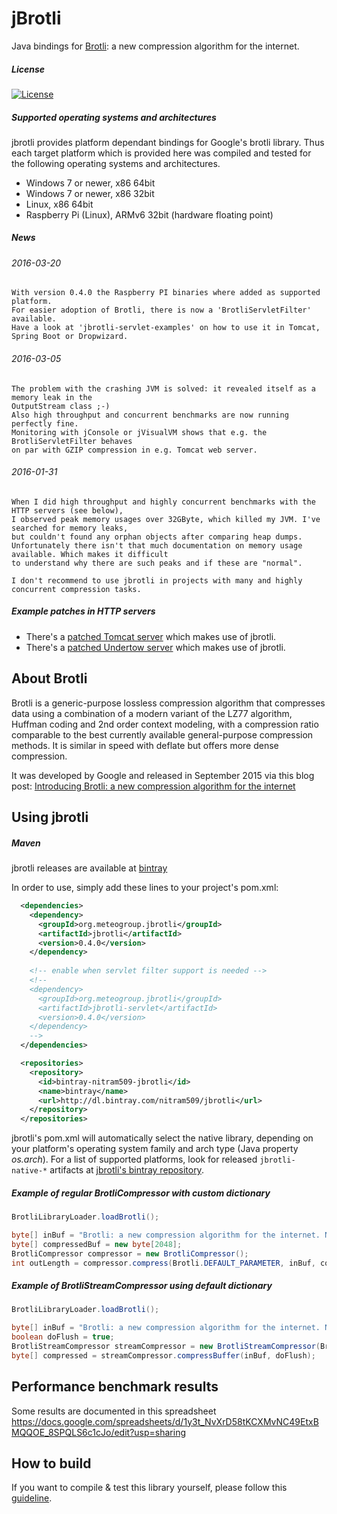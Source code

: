 
jBrotli
=========================================

Java bindings for [Brotli](https://github.com/google/brotli.git): a new compression algorithm for the internet.

##### License

[![License](https://img.shields.io/:license-Apache%202.0-blue.svg)](http://www.apache.org/licenses/LICENSE-2.0)

##### Supported operating systems and architectures

jbrotli provides platform dependant bindings for Google's brotli library.
Thus each target platform which is provided here was compiled and tested
for the following operating systems and architectures.

* Windows 7 or newer, x86 64bit
* Windows 7 or newer, x86 32bit
* Linux, x86 64bit
* Raspberry Pi (Linux), ARMv6 32bit (hardware floating point)


##### News

###### 2016-03-20

    With version 0.4.0 the Raspberry PI binaries where added as supported platform.
    For easier adoption of Brotli, there is now a 'BrotliServletFilter' available.
    Have a look at 'jbrotli-servlet-examples' on how to use it in Tomcat, Spring Boot or Dropwizard.


###### 2016-03-05

    The problem with the crashing JVM is solved: it revealed itself as a memory leak in the 
    OutputStream class ;-)
    Also high throughput and concurrent benchmarks are now running perfectly fine.
    Monitoring with jConsole or jVisualVM shows that e.g. the BrotliServletFilter behaves
    on par with GZIP compression in e.g. Tomcat web server.


###### 2016-01-31

    When I did high throughput and highly concurrent benchmarks with the HTTP servers (see below),
    I observed peak memory usages over 32GByte, which killed my JVM. I've searched for memory leaks,
    but couldn't found any orphan objects after comparing heap dumps.
    Unfortunately there isn't that much documentation on memory usage available. Which makes it difficult
    to understand why there are such peaks and if these are "normal".
    
    I don't recommend to use jbrotli in projects with many and highly concurrent compression tasks.
    
    
##### Example patches in HTTP servers

* There's a [patched Tomcat server](https://github.com/nitram509/tomcat80) which makes use of jbrotli.
* There's a [patched Undertow server](https://github.com/nitram509/undertow) which makes use of jbrotli.


## About Brotli

Brotli is a generic-purpose lossless compression algorithm that compresses data using a combination of a modern variant of the LZ77 algorithm,
Huffman coding and 2nd order context modeling, with a compression ratio comparable to the best currently available general-purpose compression methods.
It is similar in speed with deflate but offers more dense compression.

It was developed by Google and released in September 2015 via this blog post:
[Introducing Brotli: a new compression algorithm for the internet](http://google-opensource.blogspot.de/2015/09/introducing-brotli-new-compression.html)


## Using jbrotli

##### Maven
jbrotli releases are available at [bintray](https://bintray.com/nitram509/jbrotli/jbrotli/)

In order to use, simply add these lines to your project's pom.xml:

```xml
  <dependencies>
    <dependency>
      <groupId>org.meteogroup.jbrotli</groupId>
      <artifactId>jbrotli</artifactId>
      <version>0.4.0</version>
    </dependency>
    
    <!-- enable when servlet filter support is needed --> 
    <!--
    <dependency>
      <groupId>org.meteogroup.jbrotli</groupId>
      <artifactId>jbrotli-servlet</artifactId>
      <version>0.4.0</version>
    </dependency>
    -->
  </dependencies>

  <repositories>
    <repository>
      <id>bintray-nitram509-jbrotli</id>
      <name>bintray</name>
      <url>http://dl.bintray.com/nitram509/jbrotli</url>
    </repository>
  </repositories>
```

jbrotli's pom.xml will automatically select the native library,
depending on your platform's operating system family and arch type (Java property *os.arch*).
For a list of supported platforms, look for released ```jbrotli-native-*``` artifacts at 
[jbrotli's bintray repository](https://bintray.com/nitram509/jbrotli/jbrotli#files/com/meteogroup/jbrotli).


##### Example of regular BrotliCompressor with custom dictionary

```java
BrotliLibraryLoader.loadBrotli();

byte[] inBuf = "Brotli: a new compression algorithm for the internet. Now available for Java!".getBytes();
byte[] compressedBuf = new byte[2048];
BrotliCompressor compressor = new BrotliCompressor();
int outLength = compressor.compress(Brotli.DEFAULT_PARAMETER, inBuf, compressedBuf);
```


##### Example of BrotliStreamCompressor using default dictionary
 
```java
BrotliLibraryLoader.loadBrotli();

byte[] inBuf = "Brotli: a new compression algorithm for the internet. Now available for Java!".getBytes();
boolean doFlush = true;
BrotliStreamCompressor streamCompressor = new BrotliStreamCompressor(Brotli.DEFAULT_PARAMETER);
byte[] compressed = streamCompressor.compressBuffer(inBuf, doFlush);
```


## Performance benchmark results

Some results are documented in this spreadsheet
https://docs.google.com/spreadsheets/d/1y3t_NvXrD58tKCXMvNC49EtxBMQQOE_8SPQLS6c1cJo/edit?usp=sharing


## How to build

If you want to compile & test this library yourself, please follow this [guideline](HOWTO-BUILD.md). 
